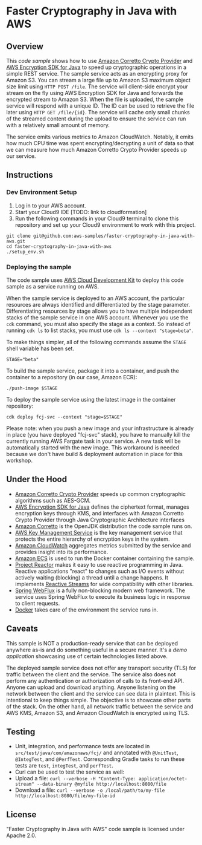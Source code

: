 # Faster Cryptography in Java with AWS

## Overview
This *code sample* shows how to use [Amazon Corretto Crypto
Provider](https://github.com/corretto/amazon-corretto-crypto-provider) and [AWS
Encryption SDK for Java](https://github.com/aws/aws-encryption-sdk-java) to
speed up cryptographic operations in a simple REST service. The sample service
acts as an encrypting proxy for Amazon S3. You can stream a large file up to
Amazon S3 maximum object size limit using `HTTP POST /file`. The service will
client-side encrypt your stream on the fly using AWS Encryption SDK for Java and
forwards the encrypted stream to Amazon S3. When the file is uploaded, the
sample service will respond with a unique ID. The ID can be used to retrieve the
file later using `HTTP GET /file/{id}`. The service will cache only small chunks
of the streamed content during the upload to ensure the service can run with a
relatively small amount of memory.

The service emits various metrics to Amazon CloudWatch. Notably, it emits how
much CPU time was spent encrypting/decrypting a unit of data so that we can
measure how much Amazon Corretto Crypto Provider speeds up our service.

## Instructions
### Dev Environment Setup
1. Log in to your AWS account.
2. Start your Cloud9 IDE [TODO: link to cloudformation]
3. Run the following commands in your Cloud9 terminal to clone this repository
   and set up your Cloud9 environment to work with this project.
```
git clone git@github.com:aws-samples/faster-cryptography-in-java-with-aws.git
cd faster-cryptography-in-java-with-aws
./setup_env.sh
```

### Deploying the sample
The code sample uses [AWS Cloud Development Kit](https://aws.amazon.com/cdk/) to
deploy this code sample as a service running on AWS.

When the sample service is deployed to an AWS account, the particular resources
are always identified and differentiated by the stage parameter. Differentiating
resources by stage allows you to have multiple independent stacks of the sample
service in one AWS account. Whenever you use the `cdk` command, you must also
specify the stage as a context. So instead of running `cdk ls` to list stacks,
you must use `cdk ls --context "stage=beta"`.

To make things simpler, all of the following commands assume the `STAGE` shell
variable has been set. 
```
STAGE="beta"
```

To build the sample service, package it into a container, and push the container to a repository (in our case, Amazon ECR):
```
./push-image $STAGE
```

To deploy the sample service using the latest image in the container repository:
```
cdk deploy fcj-svc --context "stage=$STAGE"
```

Please note: when you push a new image and your infrastructure is already in
place (you have deployed "fcj-svc" stack), you have to manually kill the
currently running AWS Fargate task in your service. A new task will be
automatically started with the new image. This workaround is needed because we
don't have build & deployment automation in place for this workshop.

## Under the Hood
* [Amazon Corretto Crypto
  Provider](https://github.com/corretto/amazon-corretto-crypto-provider) speeds
  up common cryptographic algorithms such as AES-GCM.
* [AWS Encryption SDK for Java](https://github.com/aws/aws-encryption-sdk-java)
  defines the ciphertext format, manages encryption keys through KMS, and
  interfaces with Amazon Corretto Crypto Provider through Java Cryptographic
  Architecture interfaces
* [Amazon Corretto](https://aws.amazon.com/corretto/) is the OpenJDK
  distribution the code sample runs on.
* [AWS Key Management Service](https://aws.amazon.com/kms/) is the key
  management service that protects the entire hierarchy of encryption keys in
  the system.
* [Amazon CloudWatch](https://aws.amazon.com/cloudwatch/) aggregates metrics
  submitted by the service and provides insight into its performance.
* [Amazon ECS](https://aws.amazon.com/ecs/) is used to run the Docker container
  containing the sample.
* [Project Reactor](https://projectreactor.io/) makes it easy to use reactive
  programming in Java. Reactive applications "react" to changes such as I/O
  events without actively waiting (blocking) a thread until a change happens. It
  implements [Reactive Streams](https://www.reactive-streams.org/) for wide
  compatibility with other libraries.
* [Spring
  WebFlux](https://docs.spring.io/spring/docs/current/spring-framework-reference/web-reactive.html)
  is a fully non-blocking modern web framework. The service uses Spring WebFlux
  to execute its business logic in response to client requests.
* [Docker](https://www.docker.com/) takes care of the environment the service
  runs in.

## Caveats
This sample is NOT a production-ready service that can be deployed anywhere
as-is and do something useful in a secure manner. It's a *demo application*
showcasing use of certain technologies listed above.

The deployed sample service does not offer any transport security (TLS) for
traffic between the client and the service. The service also does not perform
any authentication or authorization of calls to its front-end API. Anyone can
upload and download anything. Anyone listening on the network between the client
and the service can see data in plaintext. This is intentional to keep things
simple. The objective is to showcase other parts of the stack. On the other
hand, all network traffic between the service and AWS KMS, Amazon S3, and Amazon
CloudWatch is encrypted using TLS.

## Testing
* Unit, integration, and performance tests are located in
  `src/test/java/com/amazonaws/fcj/` and annotated with `@UnitTest`,
  `@IntegTest`, and `@PerfTest`. Corresponding Gradle tasks to run these tests
  are `test`, `integTest`, and `perfTest`.
* Curl can be used to test the service as well:
 * Upload a file: `curl --verbose -H "Content-Type: application/octet-stream"
   --data-binary @myfile http://localhost:8080/file`
 * Download a file: `curl --verbose -o /local/path/to/my-file
   http://localhost:8080/file/my-file-id`

## License
"Faster Cryptography in Java with AWS" code sample is licensed under Apache 2.0.
